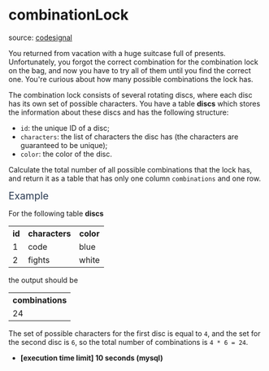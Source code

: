 # combinationLock

source: [codesignal](https://app.codesignal.com/arcade/db/time-for-tricks/wcjiSDNohjXc2tpQM)

<p>You returned from vacation with a huge suitcase full of presents. Unfortunately, you forgot the correct combination for the combination lock on the bag, and now you have to try all of them until you find the correct one. You're curious about how many possible combinations the lock has.</p>
<p>The combination lock consists of several rotating discs, where each disc has its own set of possible characters. You have a table <strong>discs</strong> which stores the information about these discs and has the following structure:</p>
<ul>
<li><code>id</code>: the unique ID of a disc;</li>
<li><code>characters</code>: the list of characters the disc has (the characters are guaranteed to be unique);</li>
<li><code>color</code>: the color of the disc.</li>
</ul>
<p>Calculate the total number of all possible combinations that the lock has, and return it as a table that has only one column <code>combinations</code> and one row.</p>
<p><span class="markdown--header" style="color:#2b3b52;font-size:1.4em">Example</span></p>
<p>For the following table <strong>discs</strong></p>
<table>
  <tbody><tr>
    <th>id</th>
    <th>characters</th>
    <th>color</th>
  </tr>
  <tr>
    <td>1</td>
    <td>code</td>
    <td>blue</td>
  </tr>
  <tr>
    <td>2</td>
    <td>fights</td>
    <td>white</td>
  </tr>
</tbody></table>  
<p>the output should be</p>
<table>
  <tbody><tr>
    <th>combinations</th>
  </tr>
  <tr>
    <td>24</td>
  </tr>
</tbody></table>
<p>The set of possible characters for the first disc is equal to <code>4</code>, and the set for the second disc is <code>6</code>, so the total number of combinations is <code>4 * 6 = 24</code>.</p>
<ul>
<li><strong>[execution time limit] 10 seconds (mysql)</strong></li>
</ul>
